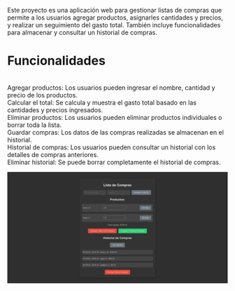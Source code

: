 Este proyecto es una aplicación web para gestionar listas de compras que permite a los usuarios agregar productos, asignarles cantidades y precios, y realizar un seguimiento del gasto total. También incluye funcionalidades para almacenar y consultar un historial de compras.
<br>
<h1>Funcionalidades</h1> 
<br>
Agregar productos: Los usuarios pueden ingresar el nombre, cantidad y precio de los productos.<br>
Calcular el total: Se calcula y muestra el gasto total basado en las cantidades y precios ingresados.<br>
Eliminar productos: Los usuarios pueden eliminar productos individuales o borrar toda la lista.<br>
Guardar compras: Los datos de las compras realizadas se almacenan en el historial.<br>
Historial de compras: Los usuarios pueden consultar un historial con los detalles de compras anteriores.<br>
Eliminar historial: Se puede borrar completamente el historial de compras.

![Vista previa del proyecto](images/preview.PNG)
